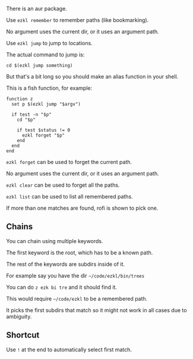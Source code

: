 There is an aur package.

Use `ezkl remember` to remember paths (like bookmarking).

No argument uses the current dir, or it uses an argument path.

Use `ezkl jump` to jump to locations.

The actual command to jump is:

`cd $(ezkl jump something)`

But that's a bit long so you should make an alias function in your shell.

This is a fish function, for example:

```
function z
  set p $(ezkl jump "$argv")

  if test -n "$p"
    cd "$p"

    if test $status != 0
      ezkl forget "$p"
    end
  end
end
```

`ezkl forget` can be used to forget the current path.

No argument uses the current dir, or it uses an argument path.

`ezkl clear` can be used to forget all the paths.

`ezkl list` can be used to list all remembered paths.

If more than one matches are found, rofi is shown to pick one.

## Chains

You can chain using multiple keywords.

The first keyword is the root, which has to be a known path.

The rest of the keywords are subdirs inside of it.

For example say you have the dir `~/code/ezkl/bin/trees`

You can do `z ezk bi tre` and it should find it.

This would require `~/code/ezkl` to be a remembered path.

It picks the first subdirs that match so it might not work in all cases due to ambiguity.

## Shortcut

Use `!` at the end to automatically select first match.